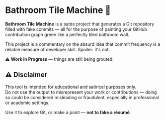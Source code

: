 # Bathroom Tile Machine 🧼

**Bathroom Tile Machine** is a satire project that generates a Git repository filled with fake commits — all for the purpose of painting your GitHub contribution graph green like a perfectly tiled bathroom wall.

This project is a commentary on the absurd idea that commit frequency is a reliable measure of developer skill. Spoiler: it's not.

⚠️ **Work in Progress** — things are still being grouted.

## ⚠️ Disclaimer

This tool is intended for educational and satirical purposes only.  
Do not use the output to misrepresent your work or contributions — doing so could be considered misleading or fraudulent, especially in professional or academic settings.

Use it to explore Git, or make a point — **not to fake a résumé**.
